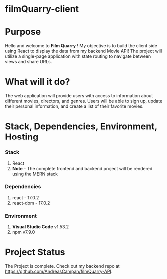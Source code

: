 # filmQuarry-client

# Purpose

Hello and welcome to **Film Quarry** ! My objective is to build the client side using React to display the data from my backend Movie API! The project will utilize a single-page application with state routing to navigate between views and share URLs.

# What will it do?
The web application will provide users with access to information about different movies, directors, and genres. Users will be able to sign up, update their personal information, and create a list of their favorite movies.


# Stack, Dependencies, Environment, Hosting

### Stack
1. React
2. **Note** - The complete frontend and backend project will be rendered using the MERN stack

### Dependencies
1. react - 17.0.2
2. react-dom - 17.0.2

### Environment
1. **Visual Studio Code**  v1.53.2
2. npm v7.9.0


# Project Status

The Project is complete. Check out my backend repo at https://github.com/AndreasCampan/filmQuarry-API.



